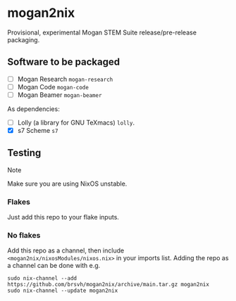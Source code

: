 # mogan2nix

Provisional, experimental Mogan STEM Suite release/pre-release packaging.

## Software to be packaged

- [ ] Mogan Research `mogan-research`
- [ ] Mogan Code `mogan-code`
- [ ] Mogan Beamer `mogan-beamer`

As dependencies:

- [ ] Lolly (a library for GNU TeXmacs) `lolly`.
- [x] s7 Scheme `s7`

## Testing

> [!NOTE]
> Make sure you are using NixOS unstable.

### Flakes

Just add this repo to your flake inputs.

### No flakes

Add this repo as a channel, then include `<mogan2nix/nixosModules/nixos.nix>` in your imports list. Adding the repo as a channel can be done with e.g.

``` shell
sudo nix-channel --add https://github.com/brsvh/mogan2nix/archive/main.tar.gz mogan2nix
sudo nix-channel --update mogan2nix
```

